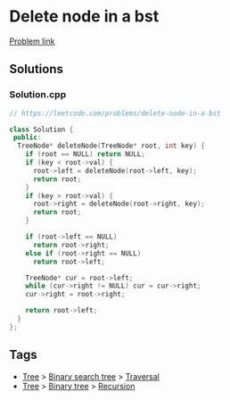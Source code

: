 # Delete node in a bst

[Problem link](https://leetcode.com/problems/delete-node-in-a-bst)

## Solutions


### Solution.cpp
```cpp
// https://leetcode.com/problems/delete-node-in-a-bst

class Solution {
 public:
  TreeNode* deleteNode(TreeNode* root, int key) {
    if (root == NULL) return NULL;
    if (key < root->val) {
      root->left = deleteNode(root->left, key);
      return root;
    }
    if (key > root->val) {
      root->right = deleteNode(root->right, key);
      return root;
    }

    if (root->left == NULL)
      return root->right;
    else if (root->right == NULL)
      return root->left;

    TreeNode* cur = root->left;
    while (cur->right != NULL) cur = cur->right;
    cur->right = root->right;

    return root->left;
  }
};
```
## Tags

* [Tree](/Collections/tree.md#tree) > [Binary search tree](/Collections/tree.md#binary-search-tree) > [Traversal](/Collections/tree.md#traversal)
* [Tree](/Collections/tree.md#tree) > [Binary tree](/Collections/tree.md#binary-tree) > [Recursion](/Collections/tree.md#recursion)

